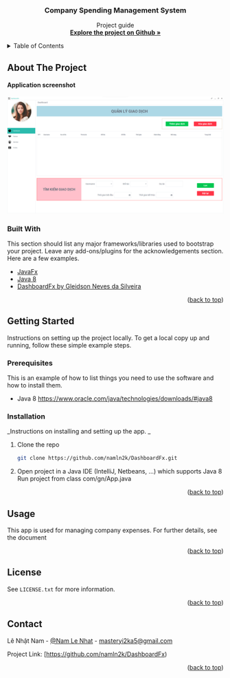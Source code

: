 <!-- HEADER -->
<div id="top"></div>
  <h3 align="center">Company Spending Management System</h3>
  <p align="center">
 		Project guide    <br />
    <a href="https://github.com/namln2k/DashboardFx"><strong>Explore the project on Github »</strong></a>
  </p>
</div>

<!-- TABLE OF CONTENTS -->
<details>
  <summary>Table of Contents</summary>
  <ol>
    <li>
      <a href="#about-the-project">About The Project</a>
      <ul>
        <li><a href="#built-with">Built With</a></li>
      </ul>
    </li>
    <li>
      <a href="#getting-started">Getting Started</a>
      <ul>
        <li><a href="#prerequisites">Prerequisites</a></li>
        <li><a href="#installation">Installation</a></li>
      </ul>
    </li>
    <li><a href="#usage">Usage</a></li>
    <li><a href="#roadmap">Roadmap</a></li>
    <li><a href="#contributing">Contributing</a></li>
    <li><a href="#license">License</a></li>
    <li><a href="#contact">Contact</a></li>
    <li><a href="#acknowledgments">Acknowledgments</a></li>
  </ol>
</details>



<!-- ABOUT THE PROJECT -->
## About The Project
#### Application screenshot

![alt text](https://raw.githubusercontent.com/namln2k/DashboardFx/master/src/com/gn/media/img/project-screenshot.png)




### Built With

This section should list any major frameworks/libraries used to bootstrap your project. Leave any add-ons/plugins for the acknowledgements section. Here are a few examples.

* [JavaFx](https://openjfx.io/)
* [Java 8](https://docs.oracle.com/javase/8/docs/api/)
* [DashboardFx by Gleidson Neves da Silveira](https://github.com/Gleidson28/DashboardFx)

<p align="right">(<a href="#top">back to top</a>)</p>



<!-- GETTING STARTED -->
## Getting Started

Instructions on setting up the project locally.
To get a local copy up and running, follow these simple example steps.

### Prerequisites

This is an example of how to list things you need to use the software and how to install them.
* Java 8
 https://www.oracle.com/java/technologies/downloads/#java8


### Installation

_Instructions on installing and setting up the app. _

1. Clone the repo
   ```sh
   git clone https://github.com/namln2k/DashboardFx.git
   ```
2. Open project in a Java IDE (IntelliJ, Netbeans, ...) which supports Java 8
    Run project from class com/gn/App.java

<p align="right">(<a href="#top">back to top</a>)</p>



<!-- USAGE EXAMPLES -->
## Usage

This app is used for managing company expenses.
For further details, see the document

<p align="right">(<a href="#top">back to top</a>)</p>

<!-- LICENSE -->
## License

 See `LICENSE.txt` for more information.

<p align="right">(<a href="#top">back to top</a>)</p>



<!-- CONTACT -->
## Contact

Lê Nhật Nam - [@Nam Le Nhat](mailto:masteryi2ka5@gmail.com) - masteryi2ka5@gmail.com

Project Link: [https://github.com/namln2k/DashboardFx)

<p align="right">(<a href="#top">back to top</a>)</p>
